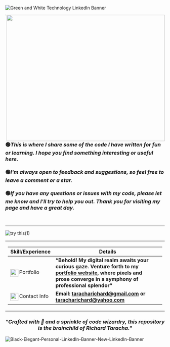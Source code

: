 <!--INTRODUCTION-->
![Green and White Technology LinkedIn Banner](https://github.com/TarachaR/TarachaR/assets/67068918/4c816c05-ebbe-4e77-ad22-dfca2d5e545f)



<img align="right" width="500" height="400" src="https://user-images.githubusercontent.com/67068918/213999433-1efea580-a36c-46ff-9b6e-43c3251f9a9e.gif">

---

<h3 style="text-align: left;">🟢<i>This is where I share some of the code I have written for fun or learning. I hope you find something interesting or useful here.</i>
</br>
  </br>
  🟢<i>I'm always open to feedback and suggestions, so feel free to leave a comment or a star.</i>
  </br>
  </br>
  🟢<i>If you have any questions or issues with my code, please let me know and I'll try to help you out. Thank you for visiting my page and have a great day.</i></h3>
&nbsp;
&nbsp;
&nbsp;
&nbsp;
&nbsp;
&nbsp;
&nbsp;
&nbsp;

<!--TOOLS & TECHNOLOGIES-->

---
![try this(1)](https://github.com/TarachaR/TarachaR/assets/67068918/826ca361-caac-4172-a89e-326978e0a55d)


<table>
<tr>

<td width="150%">

| Skill/Experience | Details |
|-|-|
|<img align="left" width="25" height="25" src="https://user-images.githubusercontent.com/67068918/214105601-d27e49e9-9582-4d52-b232-a7fe12956a5d.svg">Portfolio | **“Behold! My digital realm awaits your curious gaze. Venture forth to my <a href="https://richardtaracha.glitch.me/" target="_top"> portfolio website</a>, where pixels and </br> prose converge in a symphony of professional splendor“**  |
|<img align="left" width="25" height="25" src="https://user-images.githubusercontent.com/67068918/214105883-50f17bbc-47cf-4c39-8470-b1b7315c9b86.svg">Contact Info | **Email: taracharichard@gmail.com or taracharichard@yahoo.com** |
</td>
</tr>
</table>



<h3 align="center"><i>"Crafted with 💖 and a sprinkle of code wizardry, this repository is the brainchild of Richard Taracha."</i></h3>

![Black-Elegant-Personal-LinkedIn-Banner-New-LinkedIn-Banner](https://github.com/TarachaR/TarachaR/assets/67068918/fe5a4614-f9ae-41f5-8c57-177a3281010c)
